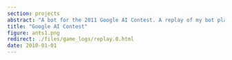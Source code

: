 ```yaml
---
section: projects
abstract: "A bot for the 2011 Google AI Contest. A replay of my bot playing against itself can be found <a href=\"./files/game_logs/replay.0.html\">here</a>. The full source code is posted <a href=\"https://github.com/inutard/google-ai-11\">here</a>. Final result: 7th in Canada!</p>"
title: "Google AI Contest"
figure: ants1.png
redirect: ./files/game_logs/replay.0.html
date: 2010-01-01
---
```


